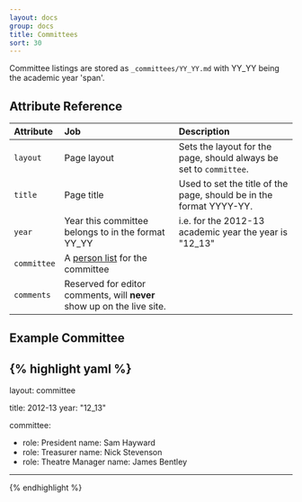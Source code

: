 ```yaml
---
layout: docs
group: docs
title: Committees
sort: 30
---
```


Committee listings are stored as `_committees/YY_YY.md` with YY_YY being the academic year 'span'.

## Attribute Reference

| Attribute | Job | Description |
|:-|:-|:-|
| `layout` | Page layout | Sets the layout for the page, should always be set to `committee`. |
| `title` | Page title | Used to set the title of the page, should be in the format YYYY-YY. |
| `year` | Year this committee belongs to in the format YY_YY | i.e. for the 2012-13 academic year the year is "12_13" |
| `committee` | A [person list](/docs/person_list) for the committee |  |
| `comments` | Reserved for editor comments, will **never** show up on the live site. |


## Example Committee

{% highlight yaml %}
---
layout: committee

title: 2012-13
year: "12_13"

committee:
  - role: President
    name: Sam Hayward
  - role: Treasurer
    name: Nick Stevenson
  - role: Theatre Manager
    name: James Bentley

---
{% endhighlight %}
